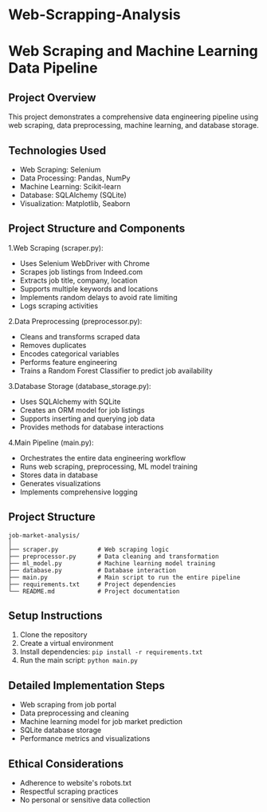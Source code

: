 # Web-Scrapping-Analysis

# Web Scraping and Machine Learning Data Pipeline

## Project Overview
This project demonstrates a comprehensive data engineering pipeline using web scraping, data preprocessing, machine learning, and database storage.

## Technologies Used
- Web Scraping: Selenium
- Data Processing: Pandas, NumPy
- Machine Learning: Scikit-learn
- Database: SQLAlchemy (SQLite)
- Visualization: Matplotlib, Seaborn

## Project Structure and Components

1.Web Scraping (scraper.py):
- Uses Selenium WebDriver with Chrome
- Scrapes job listings from Indeed.com
- Extracts job title, company, location
- Supports multiple keywords and locations
- Implements random delays to avoid rate limiting
- Logs scraping activities


2.Data Preprocessing (preprocessor.py):
- Cleans and transforms scraped data
- Removes duplicates
- Encodes categorical variables
- Performs feature engineering
- Trains a Random Forest Classifier to predict job availability


3.Database Storage (database_storage.py):
- Uses SQLAlchemy with SQLite
- Creates an ORM model for job listings
- Supports inserting and querying job data
- Provides methods for database interactions


4.Main Pipeline (main.py):
- Orchestrates the entire data engineering workflow
- Runs web scraping, preprocessing, ML model training
- Stores data in database
- Generates visualizations
- Implements comprehensive logging





## Project Structure
```
job-market-analysis/
│
├── scraper.py           # Web scraping logic
├── preprocessor.py      # Data cleaning and transformation
├── ml_model.py          # Machine learning model training
├── database.py          # Database interaction
├── main.py              # Main script to run the entire pipeline
├── requirements.txt     # Project dependencies
└── README.md            # Project documentation
```

## Setup Instructions
1. Clone the repository
2. Create a virtual environment
3. Install dependencies: `pip install -r requirements.txt`
4. Run the main script: `python main.py`

## Detailed Implementation Steps
- Web scraping from job portal
- Data preprocessing and cleaning
- Machine learning model for job market prediction
- SQLite database storage
- Performance metrics and visualizations

## Ethical Considerations
- Adherence to website's robots.txt
- Respectful scraping practices
- No personal or sensitive data collection
```
